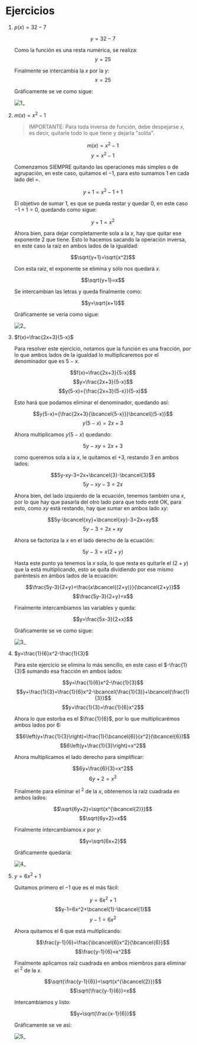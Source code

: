 # Ejercicios

1. $p(x)=32-7$

    $$y=32-7$$

    Como la función es una resta numérica, se realiza:
    $$y=25$$

    Finalmente se intercambia la $x$ por la $y$:
    $$x=25$$

    Gráficamente se ve como sigue:

    ![1_](1_.png)

2. $m(x)=x^2-1$

    > IMPORTANTE: Para toda inversa de función, debe despejarse $x$, es decir, quitarle todo lo que tiene y dejarla "solita".

    $$m(x)=x^2-1$$
    $$y=x^2-1$$

    Comenzamos SIEMPRE quitando las operaciones más simples o de agrupación, en este caso, quitamos el $-1$, para esto sumamos $1$ en cada lado del $=$.

    $$y+1=x^2-1+1$$

    El objetivo de sumar $1$, es que se pueda restar y quedar $0$, en este caso $-1+1=0$, quedando como sigue:

    $$y+1=x^2$$

    Ahora bien, para dejar completamente sola a la $x$, hay que quitar ese exponente $2$ que tiene. Esto lo hacemos sacando la operación inversa, en este caso la raiz en ambos lados de la igualdad:

    $$\sqrt{y+1}=\sqrt{x^2}$$

    Con esta raiz, el exponente se elimina y sólo nos quedará $x$.

    $$\sqrt{y+1}=x$$

    Se intercambian las letras y queda finalmente como:

    $$y=\sqrt{x+1}$$

    Gráficamente se vería como sigue:

    ![2_](2_.png)

3. $f(x)=\frac{2x+3}{5-x}$

    Para resolver este ejercicio, notamos que la función es una fracción, por lo que ambos lados de la igualdad lo multiplicaremos por el denominador que es $5-x$.

    $$f(x)=\frac{2x+3}{5-x}$$
    $$y=\frac{2x+3}{5-x}$$
    $$y(5-x)={\frac{2x+3}{5-x}}(5-x)$$

    Esto hará que podamos eliminar el denominador, quedando así:

    $$y(5-x)={\frac{2x+3}{\bcancel{5-x}}}\bcancel{(5-x)}$$
    $$y(5-x)={2x+3}$$

    Ahora multiplicamos $y(5-x)$ quedando:

    $$5y-xy=2x+3$$

    como queremos sola a la $x$, le quitamos el $+3$, restando $3$ en ambos lados:

    $$5y-xy-3=2x+\bcancel{3}-\bcancel{3}$$
    $$5y-xy-3=2x$$

    Ahora bien, del lado izquierdo de la ecuación, tenemos también una $x$, por lo que hay que pasarla del otro lado para que todo esté OK, para esto, como $xy$ está restando, hay que sumar en ambos lado $xy$:

    $$5y-\bcancel{xy}+\bcancel{xy}-3=2x+xy$$
    $$5y-3=2x+xy$$

    Ahora se factoriza la $x$ en el lado derecho de la ecuación:

    $$5y-3=x(2+y)$$

    Hasta este punto ya tenemos la $x$ sola, lo que resta es quitarle el $(2+y)$ que la está multiplicando, esto se quita dividiendo por ese mismo paréntesis en ámbos lados de la ecuación:
    
    $$\frac{5y-3}{2+y}=\frac{x\bcancel{(2+y)}}{\bcancel{2+y}}$$
    $$\frac{5y-3}{2+y}=x$$

    Finalmente intercambiamos las variables y queda:

    $$y=\frac{5x-3}{2+x}$$

    Gráficamente se ve como sigue:

    ![3_](3_.png)

4. $y=\frac{1}{6}x^2-\frac{1}{3}$
   
   Para este ejercicio se elimina lo más sencillo, en este caso el $-\frac{1}{3}$ sumando esa fracción en ambos lados:

   $$y=\frac{1}{6}x^2-\frac{1}{3}$$
   $$y+\frac{1}{3}=\frac{1}{6}x^2-\bcancel{\frac{1}{3}}+\bcancel{\frac{1}{3}}$$
   $$y+\frac{1}{3}=\frac{1}{6}x^2$$

   Ahora lo que estorba es el $\frac{1}{6}$, por lo que multiplicarémos ambos lados por 6:

   $$6\left(y+\frac{1}{3}\right)=\frac{1}{\bcancel{6}}{x^2}(\bcancel{6})$$
   $$6\left(y+\frac{1}{3}\right)=x^2$$

   Ahora multiplicamos el lado derecho para simplificar:

   $$6y+\frac{6}{3}=x^2$$
   $$6y+2=x^2$$

   Finalmente para eliminar el $^2$ de la $x$, obtenemos la raíz cuadrada en ambos lados:

   $$\sqrt{6y+2}=\sqrt{x^{\bcancel{2}}}$$
   $$\sqrt{6y+2}=x$$

   Finalmente intercambiamos $x$ por $y$:

   $$y=\sqrt{6x+2}$$

   Gráficamente quedaría:

   ![4_](4_.png)

5. $y=6x^2+1$
   
   Quitamos primero el $-1$ que es el más fácil:

   $$y=6x^2+1$$
   $$y-1=6x^2+\bcancel{1}-\bcancel{1}$$
   $$y-1=6x^2$$

   Ahora quitamos el $6$ que está multiplicando:

   $$\frac{y-1}{6}=\frac{\bcancel{6}x^2}{\bcancel{6}}$$
   $$\frac{y-1}{6}=x^2$$

   Finalmente aplicamos raíz cuadrada en ambos miembros para eliminar el $^2$ de la $x$.

   $$\sqrt{\frac{y-1}{6}}=\sqrt{x^{\bcancel{2}}}$$
   $$\sqrt{\frac{y-1}{6}}=x$$

   Intercambiamos y listo:

   $$y=\sqrt{\frac{x-1}{6}}$$

   Gráficamente se ve así:

   ![5_](5_.png)